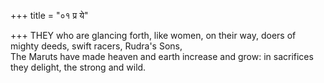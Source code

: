 +++
title = "०१ प्र ये"

+++
THEY who are glancing forth, like women, on their way, doers of mighty deeds, swift racers, Rudra's Sons,  
     The Maruts have made heaven and earth increase and grow: in sacrifices they delight, the strong and wild.